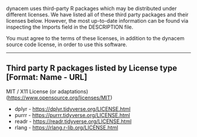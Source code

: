 dynacem uses third-party R packages which may be distributed under different
licenses. We have listed all of these third party packages and their licenses
below. However, the most up-to-date information can be found via inspecting
the Imports field in the DESCRIPTION file.

You must agree to the terms of these licenses, in addition to the dynacem
source code license, in order to use this software.

--------------------------------------------------
  Third party R packages listed by License type
[Format: Name - URL]
--------------------------------------------------
  
  MIT / X11 License (or adaptations) (https://www.opensource.org/licenses/MIT)
* dplyr - https://dplyr.tidyverse.org/LICENSE.html
* purrr - https://purrr.tidyverse.org/LICENSE.html
* readr - https://readr.tidyverse.org/LICENSE.html
* rlang - https://rlang.r-lib.org/LICENSE.html
